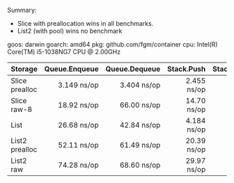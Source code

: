 Summary:

- Slice with preallocation wins in all benchmarks.
- List2 (with pool) wins no benchmark

goos: darwin
goarch: amd64
pkg: github.com/fgm/container
cpu: Intel(R) Core(TM) i5-1038NG7 CPU @ 2.00GHz

| Storage         | Queue.Enqueue | Queue.Dequeue |   Stack.Push |    Stack.Pop |
|:----------------|--------------:|--------------:|-------------:|-------------:|
| Slice prealloc  |   3.149 ns/op |   3.404 ns/op |  2.455 ns/op |  3.301 ns/op |
| Slice raw-8     |  18.92  ns/op |  66.00  ns/op | 14.70  ns/op | 58.58  ns/op |
| List            |  26.68  ns/op |  42.84  ns/op |  4.184 ns/op | 41.42  ns/op |
| List2 prealloc  |  52.11  ns/op |  61.49  ns/op | 20.39  ns/op | 18.11  ns/op |
| List2 raw       |  74.28  ns/op |  68.60  ns/op | 29.97  ns/op | 65.25  ns/op |

